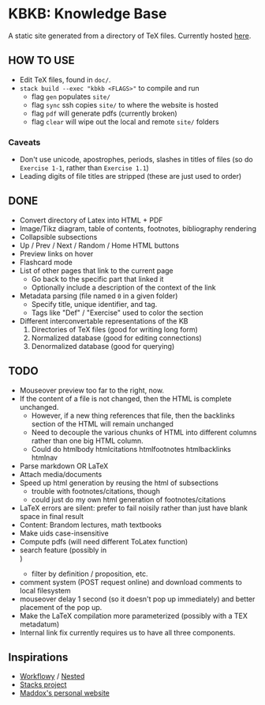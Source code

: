 # KBKB: Knowledge Base

A static site generated from a directory of TeX files. Currently hosted [here](https://web.stanford.edu/~ksb/phil/doc/phil.html).

## HOW TO USE

- Edit TeX files, found in `doc/`.
- `stack build --exec "kbkb <FLAGS>"` to compile and run
  - flag `gen` populates `site/`
  - flag `sync` ssh copies `site/` to where the website is hosted
  - flag `pdf` will generate pdfs (currently broken)
  - flag `clear` will wipe out the local and remote `site/` folders

### Caveats
- Don't use unicode, apostrophes, periods, slashes in titles of files (so do
  `Exercise 1-1`, rather than `Exercise 1.1`)
- Leading digits of file titles are stripped (these are just used to order)

## DONE
- Convert directory of Latex into HTML + PDF
- Image/Tikz diagram, table of contents, footnotes, bibliography rendering
- Collapsible subsections
- Up / Prev / Next / Random / Home HTML buttons
- Preview links on hover
- Flashcard mode
- List of other pages that link to the current page
  - Go back to the specific part that linked it
  - Optionally include a description of the context of the link
- Metadata parsing (file named `0` in a given folder)
    - Specify title, unique identifier, and tag.
    - Tags like "Def" / "Exercise" used to color the section
- Different interconvertable representations of the KB
  1. Directories of TeX files (good for writing long form)
  2. Normalized database (good for editing connections)
  3. Denormalized database (good for querying)

## TODO
- Mouseover preview too far to the right, now.
- If the content of a file is not changed, then the HTML is complete unchanged.
  - However, if a new thing references that file, then the backlinks section of
    the HTML will remain unchanged
  - Need to decouple the various chunks of HTML into different columns rather
    than one big HTML column.
  - Could do htmlbody htmlcitations htmlfootnotes htmlbacklinks htmlnav
- Parse markdown OR LaTeX
- Attach media/documents
- Speed up html generation by reusing the html of subsections
  - trouble with footnotes/citations, though
  - could just do my own html generation of footnotes/citations
- LaTeX errors are silent: prefer to fail noisily rather than just have blank
  space in final result
- Content: Brandom lectures, math textbooks
- Make uids case-insensitive
- Compute pdfs (will need different ToLatex function)
- search feature (possibly in <nav>)
    - filter by definition / proposition, etc.
- comment system (POST request online) and download comments to local filesystem
- mouseover delay 1 second (so it doesn't pop up immediately) and better
  placement of the pop up.
- Make the LaTeX compilation more parameterized (possibly with a TEX metadatum)
- Internal link fix currently requires us to have all three components.

## Inspirations
- [Workflowy](https://www.workflowy.com/features/) / [Nested](https://orteil.dashnet.org/nested)
- [Stacks project](https://stacks.math.columbia.edu/)
- [Maddox's personal website](https://maddo.xxx/)